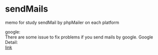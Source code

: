 # sendMails
memo for study sendMail by phpMailer on each platform

google:
<br/>
There are some issue to fix problems if you send mails by google.
Google Detail:
<br/>
<a href="http://stackoverflow.com/questions/21937586/phpmailer-smtp-error-password-command-failed-when-send-mail-from-my-server">link</a>



